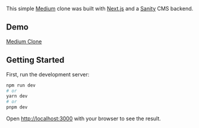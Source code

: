 This simple [Medium](https://medium.com/) clone was built with [Next.js](https://nextjs.org/) and a [Sanity](https://www.sanity.io/) CMS backend.

## Demo

[Medium Clone](https://next-js-sanity-iota.vercel.app/)

## Getting Started

First, run the development server:

```bash
npm run dev
# or
yarn dev
# or
pnpm dev
```

Open [http://localhost:3000](http://localhost:3000) with your browser to see the result.
